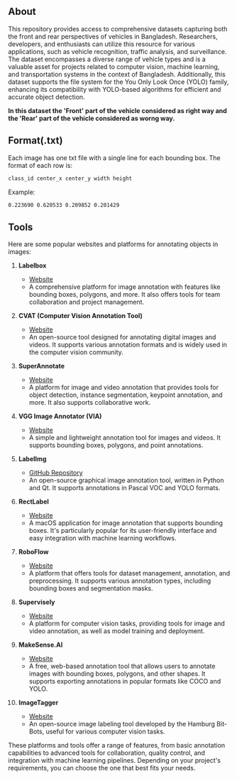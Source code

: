 ## About

<p> This repository provides access to comprehensive datasets capturing both the front and rear perspectives of vehicles in Bangladesh. Researchers, developers, and enthusiasts can utilize this resource for various applications, such as vehicle recognition, traffic analysis, and surveillance. The dataset encompasses a diverse range of vehicle types and is a valuable asset for projects related to computer vision, machine learning, and transportation systems in the context of Bangladesh. Additionally, this dataset supports the file system for the You Only Look Once (YOLO) family, enhancing its compatibility with YOLO-based algorithms for efficient and accurate object detection.
</p>

<b>In this dataset the 'Front' part of the vehicle considered as right way and the 'Rear' part of the vehicle considered as worng way.</b>

## Format(.txt)

<p>Each image has one txt file with a single line for each bounding box. The format of each row is:</p>

   ```sh
   class_id center_x center_y width height
   ```
Example: 

   ```sh
   0.223690 0.620533 0.209852 0.201429
   ```
## Tools

Here are some popular websites and platforms for annotating objects in images:

1. **Labelbox**
   - [Website](https://www.labelbox.com/)
   - A comprehensive platform for image annotation with features like bounding boxes, polygons, and more. It also offers tools for team collaboration and project management.

2. **CVAT (Computer Vision Annotation Tool)**
   - [Website](https://cvat.org/)
   - An open-source tool designed for annotating digital images and videos. It supports various annotation formats and is widely used in the computer vision community.

3. **SuperAnnotate**
   - [Website](https://www.superannotate.com/)
   - A platform for image and video annotation that provides tools for object detection, instance segmentation, keypoint annotation, and more. It also supports collaborative work.

4. **VGG Image Annotator (VIA)**
   - [Website](http://www.robots.ox.ac.uk/~vgg/software/via/)
   - A simple and lightweight annotation tool for images and videos. It supports bounding boxes, polygons, and point annotations.

5. **LabelImg**
   - [GitHub Repository](https://github.com/tzutalin/labelImg)
   - An open-source graphical image annotation tool, written in Python and Qt. It supports annotations in Pascal VOC and YOLO formats.

6. **RectLabel**
   - [Website](https://rectlabel.com/)
   - A macOS application for image annotation that supports bounding boxes. It's particularly popular for its user-friendly interface and easy integration with machine learning workflows.

7. **RoboFlow**
   - [Website](https://roboflow.com/)
   - A platform that offers tools for dataset management, annotation, and preprocessing. It supports various annotation types, including bounding boxes and segmentation masks.

8. **Supervisely**
   - [Website](https://supervise.ly/)
   - A platform for computer vision tasks, providing tools for image and video annotation, as well as model training and deployment.

9. **MakeSense.AI**
   - [Website](https://www.makesense.ai/)
   - A free, web-based annotation tool that allows users to annotate images with bounding boxes, polygons, and other shapes. It supports exporting annotations in popular formats like COCO and YOLO.

10. **ImageTagger**
    - [Website](https://imagetagger.bit-bots.de/)
    - An open-source image labeling tool developed by the Hamburg Bit-Bots, useful for various computer vision tasks.

These platforms and tools offer a range of features, from basic annotation capabilities to advanced tools for collaboration, quality control, and integration with machine learning pipelines. Depending on your project's requirements, you can choose the one that best fits your needs.
